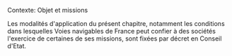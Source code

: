 Contexte: Objet et missions

Les modalités d'application du présent chapitre, notamment les conditions dans lesquelles Voies navigables de France peut confier à des sociétés l'exercice de certaines de ses missions, sont fixées par décret en Conseil d'Etat.